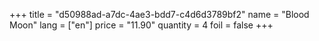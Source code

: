 +++
title = "d50988ad-a7dc-4ae3-bdd7-c4d6d3789bf2"
name = "Blood Moon"
lang = ["en"]
price = "11.90"
quantity = 4
foil = false
+++
